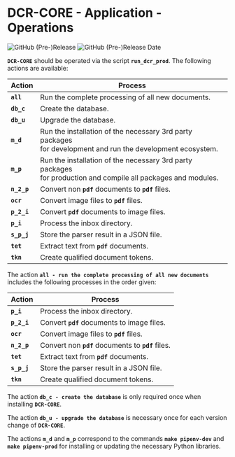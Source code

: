 # DCR-CORE - Application - Operations

![GitHub (Pre-)Release](https://img.shields.io/github/v/release/KonnexionsGmbH/dcr-core/include_prereleases)
![GitHub (Pre-)Release Date](https://img.shields.io/github/release-date-pre/KonnexionsGmbh/dcr-core)

**`DCR-CORE`** should be operated via the script **`run_dcr_prod`**. 
The following actions are available:

| Action      | Process                                                                                                            |
|-------------|--------------------------------------------------------------------------------------------------------------------|
| **`all`**   | Run the complete processing of all new documents.                                                                  |
| **`db_c`**  | Create the database.                                                                                               |
| **`db_u`**  | Upgrade the database.                                                                                              |
| **`m_d`**   | Run the installation of the necessary 3rd party packages <br/>for development and run the development ecosystem.   |
| **`m_p`**   | Run the installation of the necessary 3rd party packages <br/>for production and compile all packages and modules. |
| **`n_2_p`** | Convert non **`pdf`** documents to **`pdf`** files.                                                                |
| **`ocr`**   | Convert image files to **`pdf`** files.                                                                            |
| **`p_2_i`** | Convert **`pdf`** documents to image files.                                                                        |
| **`p_i`**   | Process the inbox directory.                                                                                       |
| **`s_p_j`** | Store the parser result in a JSON file.                                                                            |
| **`tet`**   | Extract text from **`pdf`** documents.                                                                             |
| **`tkn`**   | Create qualified document tokens.                                                                                  |

The action **`all - run the complete processing of all new documents`** includes the following processes in the order given:

| Action      | Process                                             |
|-------------|-----------------------------------------------------|
| **`p_i`**   | Process the inbox directory.                        |
| **`p_2_i`** | Convert **`pdf`** documents to image files.         |
| **`ocr`**   | Convert image files to **`pdf`** files.             |
| **`n_2_p`** | Convert non **`pdf`** documents to **`pdf`** files. |
| **`tet`**   | Extract text from **`pdf`** documents.              |
| **`s_p_j`** | Store the parser result in a JSON file.             |
| **`tkn`**   | Create qualified document tokens.                   |

The action **`db_c - create the database`** is only required once when installing **`DCR-CORE`**.  

The action **`db_u - upgrade the database`** is necessary once for each version change of **`DCR-CORE`**.  

The actions **`m_d`** and **`m_p`** correspond to the commands **`make pipenv-dev`** and **`make pipenv-prod`** for installing or updating the necessary Python libraries. 